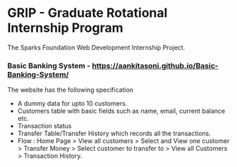 # GRIP - Graduate Rotational Internship Program
The Sparks Foundation Web Development Internship Project.

### Basic Banking System - https://aankitasoni.github.io/Basic-Banking-System/
The website has the following specification

* A dummy data for upto 10 customers. 
* Customers table with basic fields such as name, email, current balance etc.
* Transaction status 
* Transfer Table/Transfer History which records all the transactions.
* Flow : Home Page > View all customers > Select and View one customer > Transfer Money > Select customer to transfer to > View all Customers > Transaction History.
